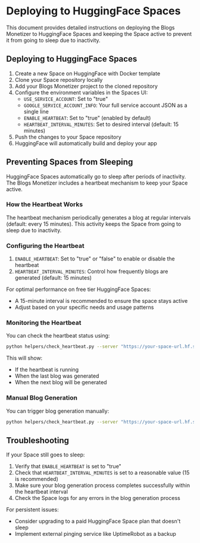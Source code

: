 # Deploying to HuggingFace Spaces

This document provides detailed instructions on deploying the Blogs Monetizer to HuggingFace Spaces and keeping the Space active to prevent it from going to sleep due to inactivity.

## Deploying to HuggingFace Spaces

1. Create a new Space on HuggingFace with Docker template
2. Clone your Space repository locally
3. Add your Blogs Monetizer project to the cloned repository
4. Configure the environment variables in the Spaces UI:
   - `USE_SERVICE_ACCOUNT`: Set to "true"
   - `GOOGLE_SERVICE_ACCOUNT_INFO`: Your full service account JSON as a single line
   - `ENABLE_HEARTBEAT`: Set to "true" (enabled by default)
   - `HEARTBEAT_INTERVAL_MINUTES`: Set to desired interval (default: 15 minutes)
5. Push the changes to your Space repository
6. HuggingFace will automatically build and deploy your app

## Preventing Spaces from Sleeping

HuggingFace Spaces automatically go to sleep after periods of inactivity. The Blogs Monetizer includes a heartbeat mechanism to keep your Space active.

### How the Heartbeat Works

The heartbeat mechanism periodically generates a blog at regular intervals (default: every 15 minutes). This activity keeps the Space from going to sleep due to inactivity.

### Configuring the Heartbeat

1. `ENABLE_HEARTBEAT`: Set to "true" or "false" to enable or disable the heartbeat
2. `HEARTBEAT_INTERVAL_MINUTES`: Control how frequently blogs are generated (default: 15 minutes)

For optimal performance on free tier HuggingFace Spaces:

- A 15-minute interval is recommended to ensure the space stays active
- Adjust based on your specific needs and usage patterns

### Monitoring the Heartbeat

You can check the heartbeat status using:

```bash
python helpers/check_heartbeat.py --server "https://your-space-url.hf.space" --status
```

This will show:

- If the heartbeat is running
- When the last blog was generated
- When the next blog will be generated

### Manual Blog Generation

You can trigger blog generation manually:

```bash
python helpers/check_heartbeat.py --server "https://your-space-url.hf.space" --generate
```

## Troubleshooting

If your Space still goes to sleep:

1. Verify that `ENABLE_HEARTBEAT` is set to "true"
2. Check that `HEARTBEAT_INTERVAL_MINUTES` is set to a reasonable value (15 is recommended)
3. Make sure your blog generation process completes successfully within the heartbeat interval
4. Check the Space logs for any errors in the blog generation process

For persistent issues:

- Consider upgrading to a paid HuggingFace Space plan that doesn't sleep
- Implement external pinging service like UptimeRobot as a backup
